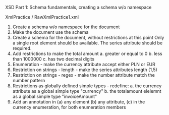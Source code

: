 XSD Part 1: Schema fundamentals, creating a schema w/o namespace

XmlPractice / RawXmlPractice1.xml

1. Create a schema w/o namespace for the document
2. Make the document use the schema
3. Create a schema for the document, without restrictions at this point
Only a single root element should be available.
The series attribute should be required.
4. Add restrictions to make the total amount
 a. greater or equal to 0
 b. less than 1000000
 c. has two decimal digits
5. Enumeration - make the currency attribute accept either PLN or EUR
6. Restriction on strings - length - make the series attributes length (1,5)
7. Restriction on strings - regex - make the number attribute match the number pattern
8. Restrictions as globally defined simple types - redefine:
 a.  the currency attribute as a global simple type "currency"
 b. the totalamount elelemnt as a global simple type "invoiceAmount"
9. Add an annotation in (a) any element (b) any attribute, (c) in the currency enumeration, for both enumeration members


